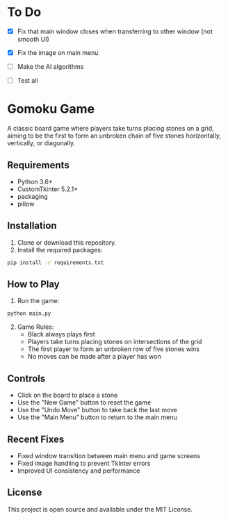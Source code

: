# To Do

- [x] Fix that main window closes when transferring to other window (not smooth UI)
- [x] Fix the image on main menu
- [ ] Make the AI algorithms
- [ ] Test all






# Gomoku Game

A classic board game where players take turns placing stones on a grid, aiming to be the first to form an unbroken chain of five stones horizontally, vertically, or diagonally.



## Requirements

- Python 3.6+
- CustomTkinter 5.2.1+
- packaging 
- pillow

## Installation

1. Clone or download this repository.
2. Install the required packages:

```bash
pip install -r requirements.txt
```

## How to Play

1. Run the game:

```bash
python main.py
```

2. Game Rules:
   - Black always plays first
   - Players take turns placing stones on intersections of the grid
   - The first player to form an unbroken row of five stones wins
   - No moves can be made after a player has won

## Controls

- Click on the board to place a stone
- Use the "New Game" button to reset the game
- Use the "Undo Move" button to take back the last move
- Use the "Main Menu" button to return to the main menu

## Recent Fixes

- Fixed window transition between main menu and game screens
- Fixed image handling to prevent TkInter errors
- Improved UI consistency and performance

## License

This project is open source and available under the MIT License. 